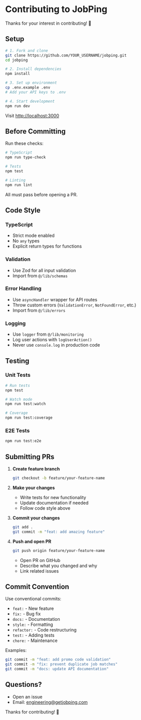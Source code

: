 # Contributing to JobPing

Thanks for your interest in contributing! 🎯

## Setup

```bash
# 1. Fork and clone
git clone https://github.com/YOUR_USERNAME/jobping.git
cd jobping

# 2. Install dependencies
npm install

# 3. Set up environment
cp .env.example .env
# Add your API keys to .env

# 4. Start development
npm run dev
```

Visit [http://localhost:3000](http://localhost:3000)

## Before Committing

Run these checks:

```bash
# TypeScript
npm run type-check

# Tests
npm test

# Linting
npm run lint
```

All must pass before opening a PR.

## Code Style

### TypeScript
- Strict mode enabled
- No `any` types
- Explicit return types for functions

### Validation
- Use Zod for all input validation
- Import from `@/lib/schemas`

### Error Handling
- Use `asyncHandler` wrapper for API routes
- Throw custom errors (`ValidationError`, `NotFoundError`, etc.)
- Import from `@/lib/errors`

### Logging
- Use `logger` from `@/lib/monitoring`
- Log user actions with `logUserAction()`
- Never use `console.log` in production code

## Testing

### Unit Tests
```bash
# Run tests
npm test

# Watch mode
npm run test:watch

# Coverage
npm run test:coverage
```

### E2E Tests
```bash
npm run test:e2e
```

## Submitting PRs

1. **Create feature branch**
   ```bash
   git checkout -b feature/your-feature-name
   ```

2. **Make your changes**
   - Write tests for new functionality
   - Update documentation if needed
   - Follow code style above

3. **Commit your changes**
   ```bash
   git add .
   git commit -m "feat: add amazing feature"
   ```

4. **Push and open PR**
   ```bash
   git push origin feature/your-feature-name
   ```
   - Open PR on GitHub
   - Describe what you changed and why
   - Link related issues

## Commit Convention

Use conventional commits:

- `feat:` - New feature
- `fix:` - Bug fix
- `docs:` - Documentation
- `style:` - Formatting
- `refactor:` - Code restructuring
- `test:` - Adding tests
- `chore:` - Maintenance

Examples:
```bash
git commit -m "feat: add promo code validation"
git commit -m "fix: prevent duplicate job matches"
git commit -m "docs: update API documentation"
```

## Questions?

- Open an issue
- Email: engineering@getjobping.com

Thanks for contributing! 🚀

